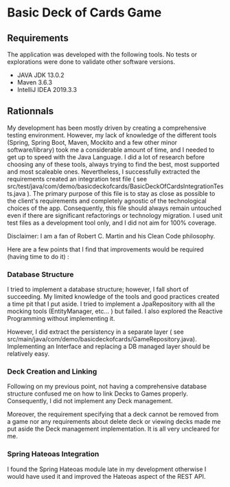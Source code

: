 # Basic Deck of Cards Game

## Requirements 
The application was developed with the following tools. No tests or explorations were done to validate other software versions.
* JAVA JDK 13.0.2
* Maven 3.6.3
* IntelliJ IDEA 2019.3.3

## Rationnals

My development has been mostly driven by creating a comprehensive testing environment. However, my lack of knowledge of the different tools (Spring, Spring Boot, Maven, Mockito and a few other minor software/library) took me a considerable
amount of time, and I needed to get up to speed with the Java Language. I did a lot of research before choosing any of these
tools, always trying to find the best, most supported and most scaleable ones. Nevertheless, I successfully extracted the requirements created an integration test file ( see src/test/java/com/demo/basicdeckofcards/BasicDeckOfCardsIntegrationTests.java ).
The primary purpose of this file is to stay as close as possible to the client's requirements and completely agnostic of the technological choices of the app. Consequently, this file should always remain untouched even if there are significant refactorings
or technology migration. I used unit test files as a development tool only, and I did not aim for 100% coverage.

Disclaimer: I am a fan of Robert C. Martin and his Clean Code philosophy.

Here are a few points that I find that improvements would be required (having time to do it) :

### Database Structure

I tried to implement a database structure; however, I fall short of succeeding. My limited knowledge of the tools and good practices created a time pit that I put aside. I tried to implement a JpaRepository with all the mocking tools 
(EntityManager, etc... ) but failed. I also explored the Reactive Programming without implementing it.

However, I did extract the persistency in a separate layer ( see src/main/java/com/demo/basicdeckofcards/GameRepository.java).
Implementing an Interface and replacing a DB managed layer should be relatively easy.

### Deck Creation and Linking

Following on my previous point, not having a comprehensive database structure confused me on how to link Decks to Games properly.
Consequently, I did not implement any Deck management. 

Moreover, the requirement specifying that a deck cannot be removed from a game nor any requirements about delete deck or viewing decks made me put aside the Deck management implementation. It is all very uncleared for me.

### Spring Hateoas Integration

I found the Spring Hateoas module late in my development otherwise I would have used it and improved the Hateoas aspect 
of the REST API.
